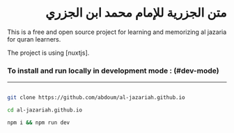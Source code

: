 <div dir="rtl">

# متن الجزرية للإمام محمد ابن الجزري

</div>

This is a free and open source
 project for learning and memorizing 
al jazaria for quran learners.

The project is using [nuxtjs].

### To install and run locally in development mode : (#dev-mode)

---

```bash

git clone https://github.com/abdoum/al-jazariah.github.io

cd al-jazariah.github.io

npm i && npm run dev


```
